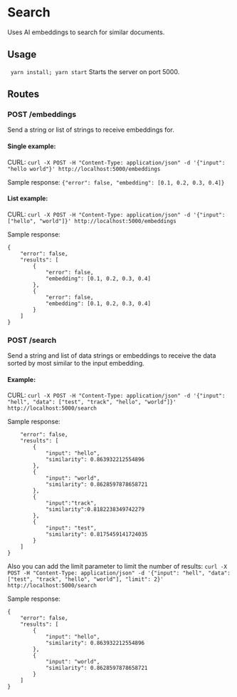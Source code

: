 # Search

Uses AI embeddings to search for similar documents.

## Usage

``` yarn install; yarn start```
Starts the server on port 5000.

## Routes

### POST /embeddings
Send a string or list of strings to receive embeddings for.

#### Single example:
CURL:
```curl -X POST -H "Content-Type: application/json" -d '{"input": "hello world"}' http://localhost:5000/embeddings```

Sample response:
```{"error": false, "embedding": [0.1, 0.2, 0.3, 0.4]}```

#### List example:
CURL:
```curl -X POST -H "Content-Type: application/json" -d '{"input": ["hello", "world"]}' http://localhost:5000/embeddings```

Sample response:
```
{
    "error": false,
    "results": [
        {
            "error": false,
            "embedding": [0.1, 0.2, 0.3, 0.4]
        },
        {
            "error": false,
            "embedding": [0.1, 0.2, 0.3, 0.4]
        }
    ]
}
```

### POST /search
Send a string and list of data strings or embeddings to receive the data sorted by most similar to the input embedding.

#### Example:
CURL:
```curl -X POST -H "Content-Type: application/json" -d '{"input": "hell", "data": ["test", "track", "hello", "world"]}' http://localhost:5000/search```

Sample response:
```{
    "error": false,
    "results": [
        {
            "input": "hello",
            "similarity": 0.863932212554896
        },
        {
            "input": "world",
            "similarity": 0.8628597878658721
        },
        {
            "input":"track",
            "similarity":0.8182238349742279
        },
        {
            "input": "test",
            "similarity": 0.8175459141724035
        }
    ]
}
```

Also you can add the limit parameter to limit the number of results: 
```curl -X POST -H "Content-Type: application/json" -d '{"input": "hell", "data": ["test", "track", "hello", "world"], "limit": 2}' http://localhost:5000/search```

Sample response:
```
{
    "error": false,
    "results": [
        {
            "input": "hello",
            "similarity": 0.863932212554896
        },
        {
            "input": "world",
            "similarity": 0.8628597878658721
        }
    ]
}
```